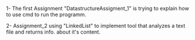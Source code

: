 1- The first Assignment "DatastructureAssigment_1" is trying to explain how to use cmd to run the programm.

2- Assignment_2 using "LinkedList" to implement tool that analyzes a text file and returns info. about it's content.
